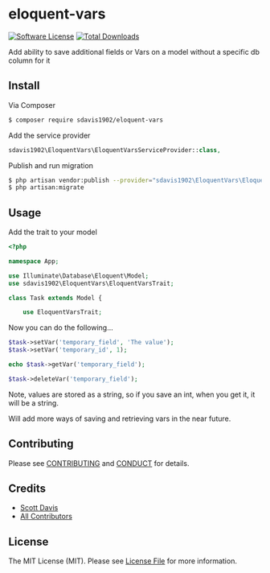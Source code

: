 # eloquent-vars

[![Software License][ico-license]](LICENSE.md)
[![Total Downloads][ico-downloads]][link-downloads]

Add ability to save additional fields or Vars on a model without a specific db column for it

## Install

Via Composer

``` bash
$ composer require sdavis1902/eloquent-vars
```

Add the service provider

``` php
sdavis1902\EloquentVars\EloquentVarsServiceProvider::class,
```

Publish and run migration
``` bash
$ php artisan vendor:publish --provider="sdavis1902\EloquentVars\EloquentVarsServiceProvider"
$ php artisan:migrate
```

## Usage

Add the trait to your model

``` php
<?php

namespace App;

use Illuminate\Database\Eloquent\Model;
use sdavis1902\EloquentVars\EloquentVarsTrait;

class Task extends Model {

    use EloquentVarsTrait;
```

Now you can do the following...

``` php
$task->setVar('temporary_field', 'The value');
$task->setVar('temporary_id', 1);

echo $task->getVar('temporary_field');

$task->deleteVar('temporary_field');
```

Note, values are stored as a string, so if you save an int, when you get it, it will be a string.

Will add more ways of saving and retrieving vars in the near future.

## Contributing

Please see [CONTRIBUTING](CONTRIBUTING.md) and [CONDUCT](CONDUCT.md) for details.

## Credits

- [Scott Davis][link-author]
- [All Contributors][link-contributors]

## License

The MIT License (MIT). Please see [License File](LICENSE.md) for more information.

[ico-version]: https://img.shields.io/packagist/v/sdavis1902/eloquent-vars.svg?style=flat-square
[ico-license]: https://img.shields.io/badge/license-MIT-brightgreen.svg?style=flat-square
[ico-travis]: https://img.shields.io/travis/sdavis1902/eloquent-vars/master.svg?style=flat-square
[ico-scrutinizer]: https://img.shields.io/scrutinizer/coverage/g/sdavis1902/eloquent-vars.svg?style=flat-square
[ico-code-quality]: https://img.shields.io/scrutinizer/g/sdavis1902/eloquent-vars.svg?style=flat-square
[ico-downloads]: https://img.shields.io/packagist/dt/sdavis1902/eloquent-vars.svg?style=flat-square

[link-packagist]: https://packagist.org/packages/sdavis1902/laravel-controller-routes
[link-travis]: https://travis-ci.org/sdavis1902/laravel-controller-routes
[link-scrutinizer]: https://scrutinizer-ci.com/g/sdavis1902/laravel-controller-routes/code-structure
[link-code-quality]: https://scrutinizer-ci.com/g/sdavis1902/laravel-controller-routes
[link-downloads]: https://packagist.org/packages/sdavis1902/laravel-controller-routes
[link-author]: https://github.com/sdavis1902
[link-contributors]: ../../contributors
